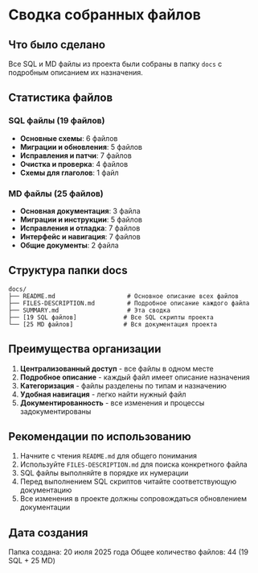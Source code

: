 # Сводка собранных файлов

## Что было сделано

Все SQL и MD файлы из проекта были собраны в папку `docs` с подробным описанием их назначения.

## Статистика файлов

### SQL файлы (19 файлов)
- **Основные схемы**: 6 файлов
- **Миграции и обновления**: 5 файлов  
- **Исправления и патчи**: 7 файлов
- **Очистка и проверка**: 4 файлов
- **Схемы для глаголов**: 1 файл

### MD файлы (25 файлов)
- **Основная документация**: 3 файла
- **Миграции и инструкции**: 5 файлов
- **Исправления и отладка**: 7 файлов
- **Интерфейс и навигация**: 7 файлов
- **Общие документы**: 2 файла

## Структура папки docs

```
docs/
├── README.md                    # Основное описание всех файлов
├── FILES-DESCRIPTION.md         # Подробное описание каждого файла
├── SUMMARY.md                   # Эта сводка
├── [19 SQL файлов]             # Все SQL скрипты проекта
└── [25 MD файлов]              # Вся документация проекта
```

## Преимущества организации

1. **Централизованный доступ** - все файлы в одном месте
2. **Подробное описание** - каждый файл имеет описание назначения
3. **Категоризация** - файлы разделены по типам и назначению
4. **Удобная навигация** - легко найти нужный файл
5. **Документированность** - все изменения и процессы задокументированы

## Рекомендации по использованию

1. Начните с чтения `README.md` для общего понимания
2. Используйте `FILES-DESCRIPTION.md` для поиска конкретного файла
3. SQL файлы выполняйте в порядке их нумерации
4. Перед выполнением SQL скриптов читайте соответствующую документацию
5. Все изменения в проекте должны сопровождаться обновлением документации

## Дата создания

Папка создана: 20 июля 2025 года
Общее количество файлов: 44 (19 SQL + 25 MD) 